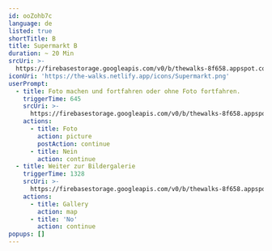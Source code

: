 ```yaml
---
id: ooZohb7c
language: de
listed: true
shortTitle: B
title: Supermarkt B
duration: ~ 20 Min
srcUri: >-
  https://firebasestorage.googleapis.com/v0/b/thewalks-8f658.appspot.com/o/mp3%2Fv0%2Fde_uma9ooK4%2Fde_ooZohb7c.mp3?alt=media&token=9290c064-fac2-416f-9e90-e46471d5350a
iconUri: 'https://the-walks.netlify.app/icons/Supermarkt.png'
userPrompt:
  - title: Foto machen und fortfahren oder ohne Foto fortfahren.
    triggerTime: 645
    srcUri: >-
      https://firebasestorage.googleapis.com/v0/b/thewalks-8f658.appspot.com/o/static%2Fmedias%2Fen_uma9ooK4_B_loop.mp3?alt=media&token=f2b5f856-35bd-47ed-b0d8-8d9e32a505b4
    actions:
      - title: Foto
        action: picture
        postAction: continue
      - title: Nein
        action: continue
  - title: Weiter zur Bildergalerie
    triggerTime: 1328
    srcUri: >-
      https://firebasestorage.googleapis.com/v0/b/thewalks-8f658.appspot.com/o/static%2Fmedias%2Fmulti_Zeubeel8_loop.mp3?alt=media&token=88349085-3303-48b9-bdc6-fd7b09519a26
    actions:
      - title: Gallery
        action: map
      - title: 'No'
        action: continue
popups: []
---
```



